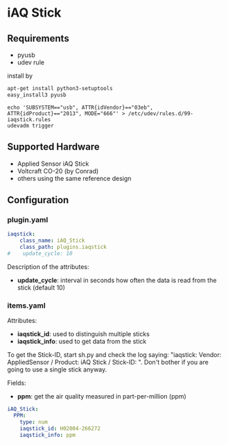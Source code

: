 # iAQ Stick

## Requirements

* pyusb
* udev rule

install by
```bash
apt-get install python3-setuptools
easy_install3 pyusb
```

```
echo 'SUBSYSTEM=="usb", ATTR{idVendor}=="03eb", ATTR{idProduct}=="2013", MODE="666"' > /etc/udev/rules.d/99-iaqstick.rules
udevadm trigger
```

## Supported Hardware

* Applied Sensor iAQ Stick
* Voltcraft CO-20 (by Conrad)
* others using the same reference design

## Configuration

### plugin.yaml

```yaml
iaqstick:
    class_name: iAQ_Stick
    class_path: plugins.iaqstick
#    update_cycle: 10
```

Description of the attributes:

* __update_cycle__: interval in seconds how often the data is read from the stick (default 10)

### items.yaml

Attributes:
* __iaqstick_id__: used to distinguish multiple sticks
* __iaqstick_info__: used to get data from the stick

To get the Stick-ID, start sh.py and check the log saying: "iaqstick: Vendor: AppliedSensor / Product: iAQ Stick / Stick-ID: <this-is-your-stick-id>".
Don't bother if you are going to use a single stick anyway.

Fields:
* __ppm__: get the air quality measured in part-per-million (ppm)

```yaml
iAQ_Stick:
  PPM:
    type: num
    iaqstick_id: H02004-266272
    iaqstick_info: ppm
```
